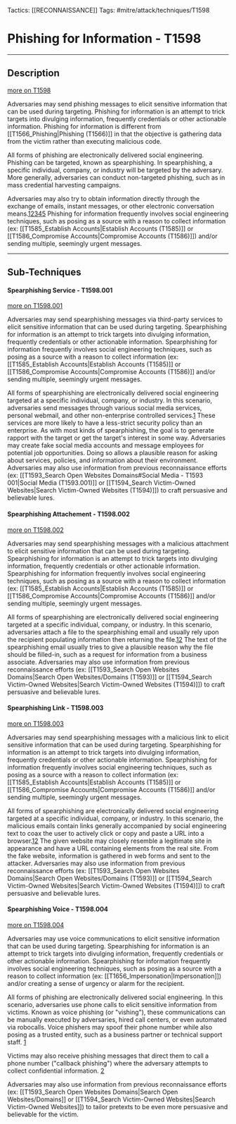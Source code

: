Tactics: [[RECONNAISSANCE]]
Tags: #mitre/attack/techniques/T1598  

# Phishing for Information - T1598
---
## Description
[more on T1598](https://attack.mitre.org/techniques/T1598)

Adversaries may send phishing messages to elicit sensitive information that can be used during targeting. Phishing for information is an attempt to trick targets into divulging information, frequently credentials or other actionable information. Phishing for information is different from [[T1566_Phishing|Phishing (T1566)]] in that the objective is gathering data from the victim rather than executing malicious code.

All forms of phishing are electronically delivered social engineering. Phishing can be targeted, known as spearphishing. In spearphishing, a specific individual, company, or industry will be targeted by the adversary. More generally, adversaries can conduct non-targeted phishing, such as in mass credential harvesting campaigns.

Adversaries may also try to obtain information directly through the exchange of emails, instant messages, or other electronic conversation means.[1](https://threatpost.com/facebook-launching-pad-phishing-attacks/160351/)[2](https://www.trendmicro.com/en_us/research/20/i/tricky-forms-of-phishing.html)[3](https://www.pcmag.com/news/hackers-try-to-phish-united-nations-staffers-with-fake-login-pages)[4](https://nakedsecurity.sophos.com/2020/10/02/serious-security-phishing-without-links-when-phishers-bring-along-their-own-web-pages/)[5](https://github.com/ryhanson/phishery) Phishing for information frequently involves social engineering techniques, such as posing as a source with a reason to collect information (ex: [[T1585_Establish Accounts|Establish Accounts (T1585)]] or [[T1586_Compromise Accounts|Compromise Accounts (T1586)]]) and/or sending multiple, seemingly urgent messages.

---
## Sub-Techniques

#### Spearphishing Service - T1598.001
[more on T1598.001](https://attack.mitre.org/techniques/T1598/001)

Adversaries may send spearphishing messages via third-party services to elicit sensitive information that can be used during targeting. Spearphishing for information is an attempt to trick targets into divulging information, frequently credentials or other actionable information. Spearphishing for information frequently involves social engineering techniques, such as posing as a source with a reason to collect information (ex: [[T1585_Establish Accounts|Establish Accounts (T1585)]] or [[T1586_Compromise Accounts|Compromise Accounts (T1586)]] and/or sending multiple, seemingly urgent messages.

All forms of spearphishing are electronically delivered social engineering targeted at a specific individual, company, or industry. In this scenario, adversaries send messages through various social media services, personal webmail, and other non-enterprise controlled services.[1](https://threatpost.com/facebook-launching-pad-phishing-attacks/160351/) These services are more likely to have a less-strict security policy than an enterprise. As with most kinds of spearphishing, the goal is to generate rapport with the target or get the target's interest in some way. Adversaries may create fake social media accounts and message employees for potential job opportunities. Doing so allows a plausible reason for asking about services, policies, and information about their environment. Adversaries may also use information from previous reconnaissance efforts (ex: [[T1593_Search Open Websites Domains#Social Media - T1593 001|Social Media (T1593.001)]] or [[T1594_Search Victim-Owned Websites|Search Victim-Owned Websites (T1594)]]) to craft persuasive and believable lures.

#### Spearphishing Attachement - T1598.002
[more on T1598.002](https://attack.mitre.org/techniques/T1598/002)

Adversaries may send spearphishing messages with a malicious attachment to elicit sensitive information that can be used during targeting. Spearphishing for information is an attempt to trick targets into divulging information, frequently credentials or other actionable information. Spearphishing for information frequently involves social engineering techniques, such as posing as a source with a reason to collect information (ex: [[T1585_Establish Accounts|Establish Accounts (T1585)]] or [[T1586_Compromise Accounts|Compromise Accounts (T1586)]] and/or sending multiple, seemingly urgent messages.

All forms of spearphishing are electronically delivered social engineering targeted at a specific individual, company, or industry. In this scenario, adversaries attach a file to the spearphishing email and usually rely upon the recipient populating information then returning the file.[1](https://nakedsecurity.sophos.com/2020/10/02/serious-security-phishing-without-links-when-phishers-bring-along-their-own-web-pages/)[2](https://github.com/ryhanson/phishery) The text of the spearphishing email usually tries to give a plausible reason why the file should be filled-in, such as a request for information from a business associate. Adversaries may also use information from previous reconnaissance efforts (ex: [[T1593_Search Open Websites Domains|Search Open Websites/Domains (T1593)]] or [[T1594_Search Victim-Owned Websites|Search Victim-Owned Websites (T1594)]]) to craft persuasive and believable lures.

#### Spearphishing Link - T1598.003
[more on T1598.003](https://attack.mitre.org/techniques/T1598/003)

Adversaries may send spearphishing messages with a malicious link to elicit sensitive information that can be used during targeting. Spearphishing for information is an attempt to trick targets into divulging information, frequently credentials or other actionable information. Spearphishing for information frequently involves social engineering techniques, such as posing as a source with a reason to collect information (ex: [[T1585_Establish Accounts|Establish Accounts (T1585)]] or [[T1586_Compromise Accounts|Compromise Accounts (T1586)]] and/or sending multiple, seemingly urgent messages.

All forms of spearphishing are electronically delivered social engineering targeted at a specific individual, company, or industry. In this scenario, the malicious emails contain links generally accompanied by social engineering text to coax the user to actively click or copy and paste a URL into a browser.[1](https://www.trendmicro.com/en_us/research/20/i/tricky-forms-of-phishing.html)[2](https://www.pcmag.com/news/hackers-try-to-phish-united-nations-staffers-with-fake-login-pages) The given website may closely resemble a legitimate site in appearance and have a URL containing elements from the real site. From the fake website, information is gathered in web forms and sent to the attacker. Adversaries may also use information from previous reconnaissance efforts (ex: [[T1593_Search Open Websites Domains|Search Open Websites/Domains (T1593)]] or [[T1594_Search Victim-Owned Websites|Search Victim-Owned Websites (T1594)]]) to craft persuasive and believable lures.

#### Spearphishing Voice - T1598.004
[more on T1598.004](https://attack.mitre.org/techniques/T1598/004)

Adversaries may use voice communications to elicit sensitive information that can be used during targeting. Spearphishing for information is an attempt to trick targets into divulging information, frequently credentials or other actionable information. Spearphishing for information frequently involves social engineering techniques, such as posing as a source with a reason to collect information (ex: [[T1656_Impersonation|Impersonation]]) and/or creating a sense of urgency or alarm for the recipient.

All forms of phishing are electronically delivered social engineering. In this scenario, adversaries use phone calls to elicit sensitive information from victims. Known as voice phishing (or "vishing"), these communications can be manually executed by adversaries, hired call centers, or even automated via robocalls. Voice phishers may spoof their phone number while also posing as a trusted entity, such as a business partner or technical support staff. [1](https://business.bofa.com/en-us/content/what-is-vishing.html)

Victims may also receive phishing messages that direct them to call a phone number ("callback phishing") where the adversary attempts to collect confidential information. [2](https://www.avertium.com/resources/threat-reports/everything-you-need-to-know-about-callback-phishing)

Adversaries may also use information from previous reconnaissance efforts (ex: [[T1593_Search Open Websites Domains|Search Open Websites/Domains]] or [[T1594_Search Victim-Owned Websites|Search Victim-Owned Websites]]) to tailor pretexts to be even more persuasive and believable for the victim.


